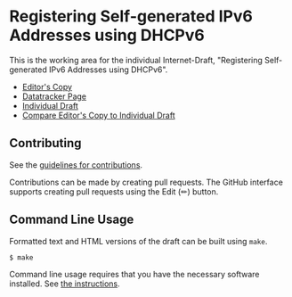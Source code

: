 # Registering Self-generated IPv6 Addresses using DHCPv6

This is the working area for the individual Internet-Draft, "Registering Self-generated IPv6 Addresses using DHCPv6".

* [Editor's Copy](https://wkumari.github.io/draft-wkumari-dhc-addr-notification/#go.draft-wkumari-dhc-addr-notification.html)
* [Datatracker Page](https://datatracker.ietf.org/doc/draft-wkumari-dhc-addr-notification)
* [Individual Draft](https://datatracker.ietf.org/doc/html/draft-wkumari-dhc-addr-notification)
* [Compare Editor's Copy to Individual Draft](https://wkumari.github.io/draft-wkumari-dhc-addr-notification/#go.draft-wkumari-dhc-addr-notification.diff)


## Contributing

See the
[guidelines for contributions](https://github.com/wkumari/draft-wkumari-dhc-addr-notification/blob//CONTRIBUTING.md).

Contributions can be made by creating pull requests.
The GitHub interface supports creating pull requests using the Edit (✏) button.


## Command Line Usage

Formatted text and HTML versions of the draft can be built using `make`.

```sh
$ make
```

Command line usage requires that you have the necessary software installed.  See
[the instructions](https://github.com/martinthomson/i-d-template/blob/main/doc/SETUP.md).

